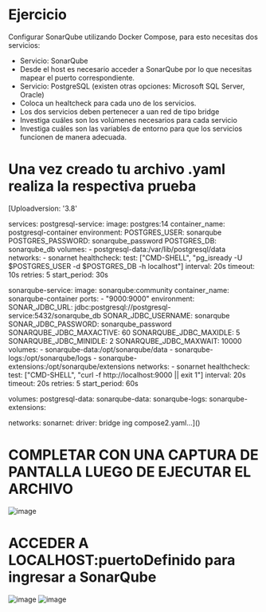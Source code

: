 # Ejercicio
Configurar SonarQube utilizando Docker Compose, para esto necesitas dos servicios:
- Servicio: SonarQube
- Desde el host es necesario acceder a SonarQube por lo que necesitas mapear el puerto correspondiente.
- Servicio: PostgreSQL (existen otras opciones: Microsoft SQL Server, Oracle)
- Coloca un healtcheck para cada uno de los servicios.
- Los dos servicios deben pertenecer a uan red de tipo bridge
- Investiga cuáles son los volúmenes necesarios para cada servicio
- Investiga cuáles son las variables de entorno para que los servicios funcionen de manera adecuada.
  
# Una vez creado tu archivo .yaml realiza la respectiva prueba 

[Uploadversion: '3.8'

services:
  postgresql-service:
    image: postgres:14
    container_name: postgresql-container
    environment:
      POSTGRES_USER: sonarqube
      POSTGRES_PASSWORD: sonarqube_password
      POSTGRES_DB: sonarqube_db
    volumes:
      - postgresql-data:/var/lib/postgresql/data
    networks:
      - sonarnet
    healthcheck:
      test: ["CMD-SHELL", "pg_isready -U $POSTGRES_USER -d $POSTGRES_DB -h localhost"]
      interval: 20s
      timeout: 10s
      retries: 5
      start_period: 30s

  sonarqube-service:
    image: sonarqube:community
    container_name: sonarqube-container
    ports:
      - "9000:9000"
    environment:
      SONAR_JDBC_URL: jdbc:postgresql://postgresql-service:5432/sonarqube_db
      SONAR_JDBC_USERNAME: sonarqube
      SONAR_JDBC_PASSWORD: sonarqube_password
      SONARQUBE_JDBC_MAXACTIVE: 60
      SONARQUBE_JDBC_MAXIDLE: 5
      SONARQUBE_JDBC_MINIDLE: 2
      SONARQUBE_JDBC_MAXWAIT: 10000
    volumes:
      - sonarqube-data:/opt/sonarqube/data
      - sonarqube-logs:/opt/sonarqube/logs
      - sonarqube-extensions:/opt/sonarqube/extensions
    networks:
      - sonarnet
    healthcheck:
      test: ["CMD-SHELL", "curl -f http://localhost:9000 || exit 1"]
      interval: 20s
      timeout: 20s
      retries: 5
      start_period: 60s

volumes:
  postgresql-data:
  sonarqube-data:
  sonarqube-logs:
  sonarqube-extensions:

networks:
  sonarnet:
    driver: bridge
ing compose2.yaml…]()

# COMPLETAR CON UNA CAPTURA DE PANTALLA LUEGO DE EJECUTAR EL ARCHIVO
![image](https://github.com/JhonMeza7/2024A-ISWD633-Practica5/assets/89060377/3d559172-bc91-45b4-9b68-52ee90899d2c)

# ACCEDER A LOCALHOST:puertoDefinido para ingresar a SonarQube
![image](https://github.com/JhonMeza7/2024A-ISWD633-Practica5/assets/89060377/6e3aaa10-1cec-410a-90c9-3e1bcbdfe609)
![image](https://github.com/JhonMeza7/2024A-ISWD633-Practica5/assets/89060377/0eef9a60-c954-4a45-8ba4-aeb5c504ede3)

